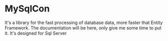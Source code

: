 # MySqlCon
It's a library for the fast processing of database data, more faster that Entity Framework. 
The documentation will be here, only give me some time to put it.
It's designed for Sql Server

